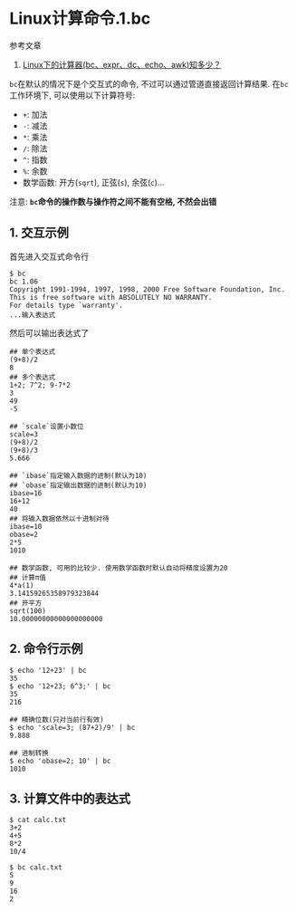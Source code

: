 # Linux计算命令.1.bc

参考文章

1. [Linux下的计算器(bc、expr、dc、echo、awk)知多少？](http://blog.chinaunix.net/uid-24673811-id-1760837.html)

`bc`在默认的情况下是个交互式的命令, 不过可以通过管道直接返回计算结果. 在`bc`工作环境下, 可以使用以下计算符号: 

- `+`: 加法
- `-`: 减法 
- `*`: 乘法 
- `/`: 除法 
- `^`: 指数 
- `%`: 余数
- 数学函数: 开方(`sqrt`), 正弦(`s`), 余弦(`c`)...

注意: **`bc`命令的操作数与操作符之间不能有空格, 不然会出错**

## 1. 交互示例

首先进入交互式命令行

```log
$ bc
bc 1.06
Copyright 1991-1994, 1997, 1998, 2000 Free Software Foundation, Inc.
This is free software with ABSOLUTELY NO WARRANTY.
For details type `warranty'. 
...输入表达式
```

然后可以输出表达式了

```shell
## 单个表达式
(9+8)/2
8
## 多个表达式
1+2; 7^2; 9-7*2
3
49
-5
```

```shell
## `scale`设置小数位
scale=3         
(9+8)/2
(9+8)/3
5.666
```

```shell
## `ibase`指定输入数据的进制(默认为10)
## `obase`指定输出数据的进制(默认为10)
ibase=16
16+12
40
## 将输入数据依然以十进制对待
ibase=10
obase=2
2*5
1010

## 数学函数, 可用的比较少. 使用数学函数时默认自动将精度设置为20
## 计算π值
4*a(1)
3.14159265358979323844
## 开平方
sqrt(100)
10.00000000000000000000
```

## 2. 命令行示例

```
$ echo '12+23' | bc
35
$ echo '12+23; 6^3;' | bc
35
216

## 精确位数(只对当前行有效)
$ echo 'scale=3; (87+2)/9' | bc
9.888

## 进制转换
$ echo 'obase=2; 10' | bc
1010
```

## 3. 计算文件中的表达式

```
$ cat calc.txt 
3+2
4+5
8*2
10/4

$ bc calc.txt 
5
9
16
2
```
